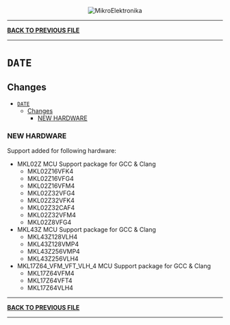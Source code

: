 <p align="center">
  <img src="http://www.mikroe.com/img/designs/beta/logo_small.png?raw=true" alt="MikroElektronika"/>
</p>

---

**[BACK TO PREVIOUS FILE](../changelog.md)**

---

# `DATE`

## Changes

- [`DATE`](#date)
  - [Changes](#changes)
    - [NEW HARDWARE](#new-hardware)

### NEW HARDWARE

Support added for following hardware:

+ MKL02Z MCU Support package for GCC & Clang
  + MKL02Z16VFK4
  + MKL02Z16VFG4
  + MKL02Z16VFM4
  + MKL02Z32VFG4
  + MKL02Z32VFK4
  + MKL02Z32CAF4
  + MKL02Z32VFM4
  + MKL02Z8VFG4
+ MKL43Z MCU Support package for GCC & Clang
  + MKL43Z128VLH4
  + MKL43Z128VMP4
  + MKL43Z256VMP4
  + MKL43Z256VLH4
+ MKL17Z64_VFM_VFT_VLH_4 MCU Support package for GCC & Clang
  + MKL17Z64VFM4
  + MKL17Z64VFT4
  + MKL17Z64VLH4

---

**[BACK TO PREVIOUS FILE](../changelog.md)**

---
